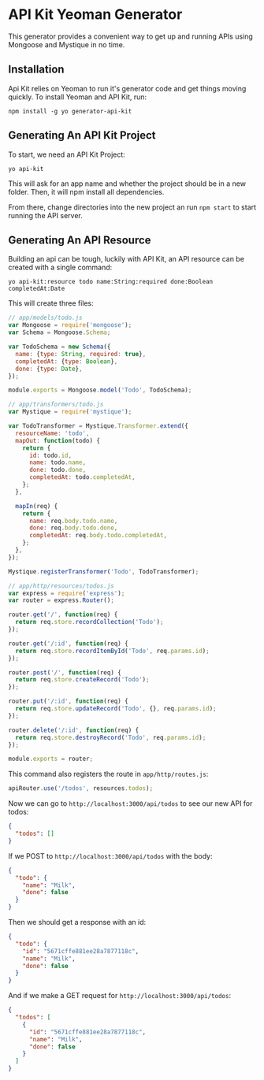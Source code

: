 # API Kit Yeoman Generator

This generator provides a convenient way to get up and running APIs using Mongoose and Mystique in no time.

## Installation

Api Kit relies on Yeoman to run it's generator code and get things moving quickly.
To install Yeoman and API Kit, run:

```shell
npm install -g yo generator-api-kit
```

## Generating An API Kit Project

To start, we need an API Kit Project:

```shell
yo api-kit
```

This will ask for an app name and whether the project should be in a new folder.
Then, it will npm install all dependencies.

From there, change directories into the new project an run `npm start` to start running the API server.

## Generating An API Resource

Building an api can be tough, luckily with API Kit, an API resource can be created with a single command:

```shell
yo api-kit:resource todo name:String:required done:Boolean completedAt:Date
```

This will create three files:

```js
// app/models/todo.js
var Mongoose = require('mongoose');
var Schema = Mongoose.Schema;

var TodoSchema = new Schema({
  name: {type: String, required: true},
  completedAt: {type: Boolean},
  done: {type: Date},
});

module.exports = Mongoose.model('Todo', TodoSchema);
```

```js
// app/transformers/todo.js
var Mystique = require('mystique');

var TodoTransformer = Mystique.Transformer.extend({
  resourceName: 'todo',
  mapOut: function(todo) {
    return {
      id: todo.id,
      name: todo.name,
      done: todo.done,
      completedAt: todo.completedAt,
    };
  },

  mapIn(req) {
    return {
      name: req.body.todo.name,
      done: req.body.todo.done,
      completedAt: req.body.todo.completedAt,
    };
  },
});

Mystique.registerTransformer('Todo', TodoTransformer);
```

```js
// app/http/resources/todos.js
var express = require('express');
var router = express.Router();

router.get('/', function(req) {
  return req.store.recordCollection('Todo');
});

router.get('/:id', function(req) {
  return req.store.recordItemById('Todo', req.params.id);
});

router.post('/', function(req) {
  return req.store.createRecord('Todo');
});

router.put('/:id', function(req) {
  return req.store.updateRecord('Todo', {}, req.params.id);
});

router.delete('/:id', function(req) {
  return req.store.destroyRecord('Todo', req.params.id);
});

module.exports = router;
```

This command also registers the route in `app/http/routes.js`:

```js
apiRouter.use('/todos', resources.todos);
```


Now we can go to `http://localhost:3000/api/todos` to see our new API for todos:

```json
{
  "todos": []
}
```

If we POST to `http://localhost:3000/api/todos` with the body:

```json
{
  "todo": {
    "name": "Milk",
    "done": false
  }
}
```

Then we should get a response with an id:

```json
{
  "todo": {
    "id": "5671cffe881ee28a7877118c",
    "name": "Milk",
    "done": false
  }
}
```

And if we make a GET request for `http://localhost:3000/api/todos`:

```json
{
  "todos": [
    {
      "id": "5671cffe881ee28a7877118c",
      "name": "Milk",
      "done": false
    }
  ]
}
```
